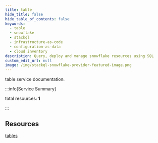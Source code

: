 ```yaml
---
title: table
hide_title: false
hide_table_of_contents: false
keywords:
  - table
  - snowflake
  - stackql
  - infrastructure-as-code
  - configuration-as-data
  - cloud inventory
description: Query, deploy and manage snowflake resources using SQL
custom_edit_url: null
image: /img/stackql-snowflake-provider-featured-image.png
---
```


table service documentation.

:::info[Service Summary]

total resources: __1__  

:::

## Resources
<div class="row">
<div class="providerDocColumn">
<a href="/table/tables/">tables</a>
</div>
<div class="providerDocColumn">

</div>
</div>